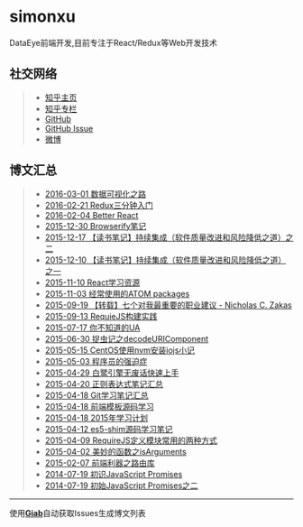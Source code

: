# simonxu

DataEye前端开发,目前专注于React/Redux等Web开发技术

## 社交网络

> * [知乎主页](https://www.zhihu.com/people/reduxis)
> * [知乎专栏](http://zhuanlan.zhihu.com/reduixs)
> * [GitHub](https://github.com/simongfxu)
> * [GitHub Issue](https://github.com/simongfxu/simongfxu.github.com/issues)
> * [微博](http://www.weibo.com/xugaofan/)

## 博文汇总

<!--giab:issue_list_start-->

> * [2016-03-01  数据可视化之路](https://github.com/simongfxu/simongfxu.github.com/issues/30)
> * [2016-02-21  Redux三分钟入门](https://github.com/simongfxu/simongfxu.github.com/issues/29)
> * [2016-02-04  Better React](https://github.com/simongfxu/simongfxu.github.com/issues/28)
> * [2015-12-30  Browserify笔记](https://github.com/simongfxu/simongfxu.github.com/issues/27)
> * [2015-12-17  【读书笔记】持续集成（软件质量改进和风险降低之道）之二](https://github.com/simongfxu/simongfxu.github.com/issues/26)
> * [2015-12-10  【读书笔记】持续集成（软件质量改进和风险降低之道）之一](https://github.com/simongfxu/simongfxu.github.com/issues/25)
> * [2015-11-10  React学习资源](https://github.com/simongfxu/simongfxu.github.com/issues/21)
> * [2015-11-03  经常使用的ATOM packages](https://github.com/simongfxu/simongfxu.github.com/issues/20)
> * [2015-09-19  【转载】七个对我最重要的职业建议 - Nicholas C. Zakas ](https://github.com/simongfxu/simongfxu.github.com/issues/19)
> * [2015-09-13  RequieJS构建实践](https://github.com/simongfxu/simongfxu.github.com/issues/18)
> * [2015-07-17  你不知道的UA](https://github.com/simongfxu/simongfxu.github.com/issues/15)
> * [2015-06-30  捉虫记之decodeURIComponent](https://github.com/simongfxu/simongfxu.github.com/issues/14)
> * [2015-05-15  CentOS使用nvm安装iojs小记](https://github.com/simongfxu/simongfxu.github.com/issues/13)
> * [2015-05-03  程序员的强迫症](https://github.com/simongfxu/simongfxu.github.com/issues/12)
> * [2015-04-29  白鹭引擎无废话快速上手](https://github.com/simongfxu/simongfxu.github.com/issues/11)
> * [2015-04-20  正则表达式笔记汇总](https://github.com/simongfxu/simongfxu.github.com/issues/10)
> * [2015-04-18  Git学习笔记汇总](https://github.com/simongfxu/simongfxu.github.com/issues/9)
> * [2015-04-18  前端模板源码学习](https://github.com/simongfxu/simongfxu.github.com/issues/8)
> * [2015-04-18  2015年学习计划](https://github.com/simongfxu/simongfxu.github.com/issues/7)
> * [2015-04-12  es5-shim源码学习笔记](https://github.com/simongfxu/simongfxu.github.com/issues/6)
> * [2015-04-09  RequireJS定义模块常用的两种方式](https://github.com/simongfxu/simongfxu.github.com/issues/5)
> * [2015-04-02  美妙的函数之isArguments](https://github.com/simongfxu/simongfxu.github.com/issues/4)
> * [2015-02-07  前端利器之路由库](https://github.com/simongfxu/simongfxu.github.com/issues/3)
> * [2014-07-19  初识JavaScript Promises](https://github.com/simongfxu/simongfxu.github.com/issues/2)
> * [2014-07-19  初始JavaScript Promises之二](https://github.com/simongfxu/simongfxu.github.com/issues/1)

<!--giab:issue_list_end-->

--------
使用[**Giab**](https://github.com/simongfxu/giab)自动获取Issues生成博文列表
